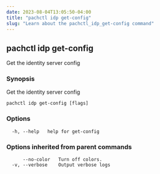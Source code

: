 ```yaml
---
date: 2023-08-04T13:05:50-04:00
title: "pachctl idp get-config"
slug: "Learn about the pachctl_idp_get-config command"
---
```


## pachctl idp get-config

Get the identity server config

### Synopsis

Get the identity server config

```
pachctl idp get-config [flags]
```

### Options

```
  -h, --help   help for get-config
```

### Options inherited from parent commands

```
      --no-color   Turn off colors.
  -v, --verbose    Output verbose logs
```

